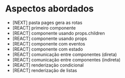 # Aspectos abordados

- [NEXT] pasta pages gera as rotas 
- [REACT] primeiro componente 
- [REACT] componente usando props.children 
- [REACT] componente usando props
- [REACT] componente com eventos
- [REACT] componente com estado
- [REACT] comunicação entre componentes (direta)
- [REACT] comunicação entre componentes (indireta)
- [REACT] renderização condicional
- [REACT] renderização de listas